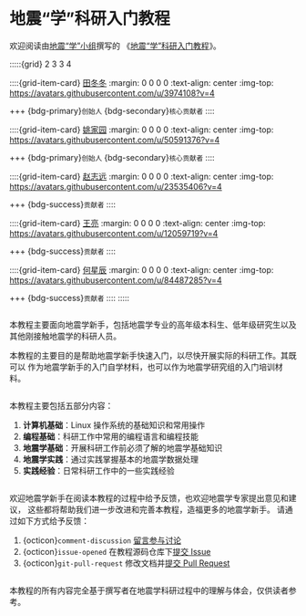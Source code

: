 # 地震“学”科研入门教程

欢迎阅读由[地震“学”小组](https://github.com/orgs/seismo-learn/people)撰写的
《[地震“学”科研入门教程](https://seismo-learn.org/seismology101/)》。

:::::{grid} 2 3 3 4

::::{grid-item-card} [田冬冬](https://github.com/seisman)
:margin: 0 0 0 0
:text-align: center
:img-top: https://avatars.githubusercontent.com/u/3974108?v=4

+++
{bdg-primary}`创始人` {bdg-secondary}`核心贡献者`
::::

::::{grid-item-card} [姚家园](https://github.com/core-man)
:margin: 0 0 0 0
:text-align: center
:img-top: https://avatars.githubusercontent.com/u/50591376?v=4

+++
{bdg-primary}`创始人` {bdg-secondary}`核心贡献者`
::::

::::{grid-item-card} [赵志远](https://github.com/zhaozhiyuan1989)
:margin: 0 0 0 0
:text-align: center
:img-top: https://avatars.githubusercontent.com/u/23535406?v=4

+++
{bdg-success}`贡献者`
::::

::::{grid-item-card} [王亮](https://github.com/wangliang1989)
:margin: 0 0 0 0
:text-align: center
:img-top: https://avatars.githubusercontent.com/u/12059719?v=4

+++
{bdg-success}`贡献者`
::::

::::{grid-item-card} [何星辰](https://github.com/Chen-Xingyan)
:margin: 0 0 0 0
:text-align: center
:img-top: https://avatars.githubusercontent.com/u/84487285?v=4

+++
{bdg-success}`贡献者`
::::
:::::

```{rubric} 目标与受众
```
本教程主要面向地震学新手，包括地震学专业的高年级本科生、低年级研究生以及
其他刚接触地震学的科研人员。

本教程的主要目的是帮助地震学新手快速入门，以尽快开展实际的科研工作。其既可以
作为地震学新手的入门自学材料，也可以作为地震学研究组的入门培训材料。

```{rubric} 教程内容
```
本教程主要包括五部分内容：

1. **计算机基础**：Linux 操作系统的基础知识和常用操作
2. **编程基础**：科研工作中常用的编程语言和编程技能
3. **地震学基础**：开展科研工作前必须了解的地震学基础知识
4. **地震学实践**：通过实践掌握基本的地震学数据处理
5. **实践经验**：日常科研工作中的一些实践经验

```{rubric} 反馈与建议
```
欢迎地震学新手在阅读本教程的过程中给予反馈，也欢迎地震学专家提出意见和建议，
这些都将帮助我们进一步改进和完善本教程，造福更多的地震学新手。
请通过如下方式给予反馈：

1. {octicon}`comment-discussion` [留言参与讨论](https://github.com/orgs/seismo-learn/discussions)
2. {octicon}`issue-opened` 在教程源码仓库下[提交 Issue](https://github.com/seismo-learn/seismology101/issues)
3. {octicon}`git-pull-request` 修改文档并[提交 Pull Request](https://github.com/seismo-learn/seismology101/pulls)

```{rubric} 免责声明
```
本教程的所有内容完全基于撰写者在地震学科研过程中的理解与体会，仅供读者参考。
